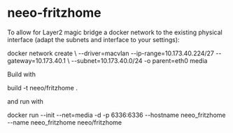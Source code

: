 # neeo-fritzhome
To allow for Layer2 magic bridge a docker network to the existing physical interface (adapt the subnets and interface to your settings):

docker network create \ --driver=macvlan 
--ip-range=10.173.40.224/27 
--gateway=10.173.40.1 \ --subnet=10.173.40.0/24 
-o parent=eth0 media

Build with 

build -t neeo/fritzhome .

and run with

docker run --init --net=media -d -p 6336:6336 --hostname neeo_fritzhome --name neeo_fritzhome neeo/fritzhome
